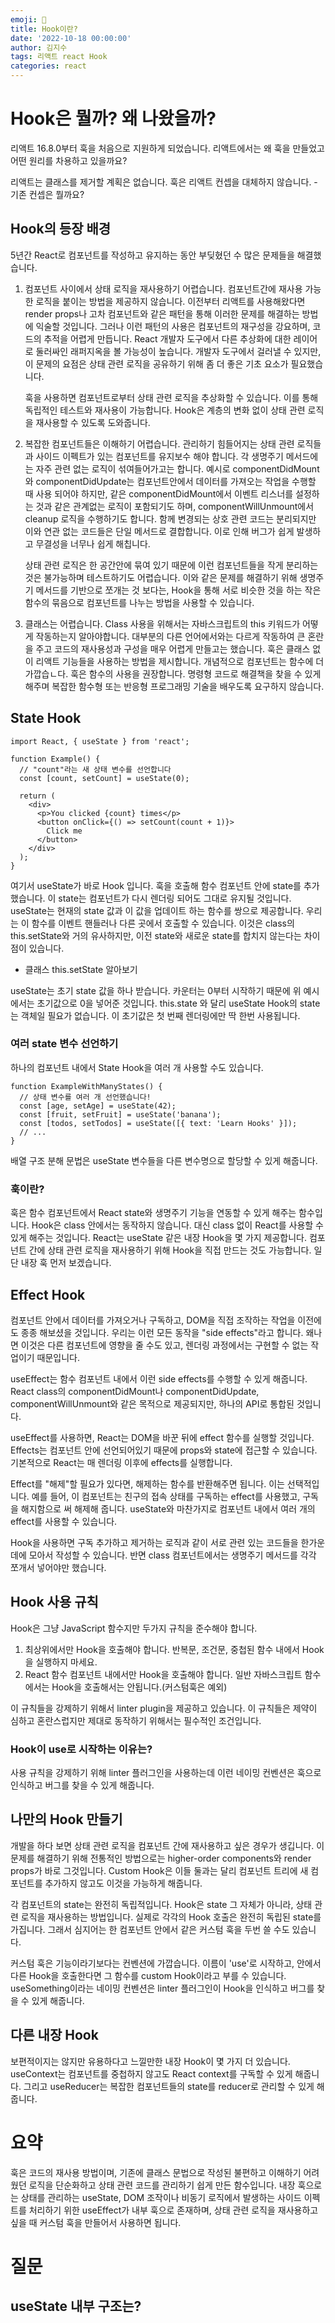 ```yaml
---
emoji: 🚀
title: Hook이란?
date: '2022-10-18 00:00:00'
author: 김지수
tags: 리액트 react Hook
categories: react
---
```


# Hook은 뭘까? 왜 나왔을까?
리액트 16.8.0부터 훅을 처음으로 지원하게 되었습니다. 리액트에서는 왜 훅을 만들었고 어떤 원리를 차용하고 있을까요?

리액트는 클래스를 제거할 계획은 없습니다.
훅은 리액트 컨셉을 대체하지 않습니다. - 기존 컨셉은 뭘까요?

## Hook의 등장 배경
5년간 React로 컴포넌트를 작성하고 유지하는 동안 부딪혔던 수 많은 문제들을 해결했습니다. 

1. 컴포넌트 사이에서 상태 로직을 재사용하기 어렵습니다.
    컴포넌트간에 재사용 가능한 로직을 붙이는 방법을 제공하지 않습니다. 이전부터 리액트를 사용해왔다면 render props나 고차 컴포넌트와 같은 패턴을 통해 이러한 문제를 해결하는 방법에 익술할 것입니다. 그러나 이런 패턴의 사용은 컴포넌트의 재구성을 강요하며, 코드의 추적을 어렵게 만듭니다. React 개발자 도구에서 다른 추상화에 대한 레이어로 둘러싸인 래퍼지옥을 볼 가능성이 높습니다. 개발자 도구에서 걸러낼 수 있지만, 이 문제의 요점은 상태 관련 로직을 공유하기 위해 좀 더 좋은 기초 요소가 필요했습니다.

    훅을 사용하면 컴포넌트로부터 상태 관련 로직을 추상화할 수 있습니다. 이를 통해 독립적인 테스트와 재사용이 가능합니다. Hook은 계층의 변화 없이 상태 관련 로직을 재사용할 수 있도록 도와줍니다.

2. 복잡한 컴포넌트들은 이해하기 어렵습니다. 
    관리하기 힘들어지는 상태 관련 로직들과 사이드 이펙트가 있는 컴포넌트를 유지보수 해야 합니다. 각 생명주기 메서드에는 자주 관련 없는 로직이 섞여들어가고는 합니다. 예시로 componentDidMount 와 componentDidUpdate는 컴포넌트안에서 데이터를 가져오는 작업을 수행할 때 사용 되어야 하지만, 같은 componentDidMount에서 이벤트 리스너를 설정하는 것과 같은 관계없는 로직이 포함되기도 하며, componentWillUnmount에서 cleanup 로직을 수행하기도 합니다. 함께 변경되는 상호 관련 코드는 분리되지만 이와 연관 없는 코드들은 단일 메서드로 결합합니다. 이로 인해 버그가 쉽게 발생하고 무결성을 너무나 쉽게 해칩니다.

    상태 관련 로직은 한 공간안에 묶여 있기 때문에 이런 컴포넌트들을 작게 분리하는 것은 불가능하며 테스트하기도 어렵습니다. 이와 같은 문제를 해결하기 위해 생명주기 메서드를 기반으로 쪼개는 것 보다는, Hook을 통해 서로 비슷한 것을 하는 작은 함수의 묶음으로 컴포넌트를 나누는 방법을 사용할 수 있습니다.
    
3. 클래스는 어렵습니다.
    Class 사용을 위해서는 자바스크립트의 this 키워드가 어떻게 작동하는지 알아야합니다. 대부분의 다른 언어에서와는 다르게 작동하여 큰 혼란을 주고 코드의 재사용성과 구성을 매우 어렵게 만들고는 했습니다. 훅은 클래스 없이 리액트 기능들을 사용하는 방법을 제시합니다. 개념적으로 컴포넌트는 함수에 더 가깝습ㄴ다. 훅은 함수의 사용을 권장합니다. 명령형 코드로 해결책을 찾을 수 있게 해주며 복잡한 함수형 또는 반응형 프로그래밍 기술을 배우도록 요구하지 않습니다.

## State Hook
```
import React, { useState } from 'react';

function Example() {
  // "count"라는 새 상태 변수를 선언합니다
  const [count, setCount] = useState(0);

  return (
    <div>
      <p>You clicked {count} times</p>
      <button onClick={() => setCount(count + 1)}>
        Click me
      </button>
    </div>
  );
}
```
여기서 useState가 바로 Hook 입니다. 훅을 호출해 함수 컴포넌트 안에 state를 추가했습니다. 이 state는 컴포넌트가 다시 렌더링 되어도 그대로 유지될 것입니다. useState는 현재의 state 값과 이 값을 업데이트 하는 함수를 쌍으로 제공합니다. 우리는 이 함수를 이벤트 핸들러나 다른 곳에서 호출할 수 있습니다. 이것은 class의 this.setState와 거의 유사하지만, 이전 state와 새로운 state를 합치지 않는다는 차이점이 있습니다. 
- 클래스 this.setState 알아보기

useState는 초기 state 값을 하나 받습니다. 카운터는 0부터 시작하기 때문에 위 예시에서는 초기값으로 0을 넣어준 것입니다. this.state 와 달리 useState Hook의 state는 객체일 필요가 없습니다. 이 초기값은 첫 번째 렌더링에만 딱 한번 사용됩니다.

### 여러 state 변수 선언하기
하나의 컴포넌트 내에서 State Hook을 여러 개 사용할 수도 있습니다.

```
function ExampleWithManyStates() {
  // 상태 변수를 여러 개 선언했습니다!
  const [age, setAge] = useState(42);
  const [fruit, setFruit] = useState('banana');
  const [todos, setTodos] = useState([{ text: 'Learn Hooks' }]);
  // ...
}
```
배열 구조 분해 문법은 useState 변수들을 다른 변수명으로 할당할 수 있게 해줍니다. 

### 훅이란?
훅은 함수 컴포넌트에서 React state와 생명주기 기능을 연동할 수 있게 해주는 함수입니다. Hook은 class 안에서는 동작하지 않습니다. 대신 class 없이 React를 사용할 수 있게 해주는 것입니다. React는 useState 같은 내장 Hook을 몇 가지 제공합니다. 컴포넌트 간에 상태 관련 로직을 재사용하기 위해 Hook을 직접 만드는 것도 가능합니다. 일단 내장 훅 먼저 보겠습니다.

## Effect Hook
컴포넌트 안에서 데이터를 가져오거나 구독하고, DOM을 직접 조작하는 작업을 이전에도 종종 해보셨을 것입니다. 우리는 이런 모든 동작을 "side effects"라고 합니다. 왜나면 이것은 다른 컴포넌트에 영향을 줄 수도 있고, 렌더링 과정에서는 구현할 수 없는 작업이기 때문입니다.

useEffect는 함수 컴포넌트 내에서 이런 side effects를 수행할 수 있게 해줍니다. React class의 componentDidMount나 componentDidUpdate, componentWillUnmount와 같은 목적으로 제공되지만, 하나의 API로 통합된 것입니다.

useEffect를 사용하면, React는 DOM을 바꾼 뒤에 effect 함수를 실행할 것입니다. Effects는 컴포넌트 안에 선언되어있기 때문에 props와 state에 접근할 수 있습니다. 기본적으로 React는 매 렌더링 이후에 effects를 실행합니다.

Effect를 "해제"할 필요가 있다면, 해제하는 함수를 반환해주면 됩니다. 이는 선택적입니다. 예를 들어, 이 컴포넌트는 친구의 접속 상태를 구독하는 effect를 사용했고, 구독을 해지함으로 써 해제해 줍니다.
useState와 마찬가지로 컴포넌트 내에서 여러 개의 effect를 사용할 수 있습니다. 

Hook을 사용하면 구독 추가하고 제거하는 로직과 같이 서로 관련 있는 코드들을 한가운데에 모아서 작성할 수 있습니다. 반면 class 컴포넌트에서는 생명주기 메서드를 각각 쪼개서 넣어야만 했습니다.

## Hook 사용 규칙
Hook은 그냥 JavaScript 함수지만 두가지 규칙을 준수해야 합니다.
1. 최상위에서만 Hook을 호출해야 합니다. 반복문, 조건문, 중첩된 함수 내에서 Hook을 실행하지 마세요.
2. React 함수 컴포넌트 내에서만 Hook을 호출해야 합니다. 일반 자바스크립트 함수에서는 Hook을 호출해서는 안됩니다.(커스텀훅은 예외)

이 규칙들을 강제하기 위해서 linter plugin을 제공하고 있습니다. 이 규칙들은 제약이 심하고 혼란스럽지만 제대로 동작하기 위해서는 필수적인 조건입니다.

### Hook이 use로 시작하는 이유는?
사용 규칙을 강제하기 위해 linter 플러그인을 사용하는데 이런 네이밍 컨벤션은 훅으로 인식하고 버그를 찾을 수 있게 해줍니다.

## 나만의 Hook 만들기
개발을 하다 보면 상태 관련 로직을 컴포넌트 간에 재사용하고 싶은 경우가 생깁니다. 이 문제를 해결하기 위해 전통적인 방법으로는 higher-order components와 render props가 바로 그것입니다. Custom Hook은 이들 둘과는 달리 컴포넌트 트리에 새 컴포넌트를 추가하지 않고도 이것을 가능하게 해줍니다.

각 컴포넌트의 state는 완전히 독립적입니다. Hook은 state 그 자체가 아니라, 상태 관련 로직을 재사용하는 방법입니다. 실제로 각각의 Hook 호출은 완전히 독립된 state를 가집니다. 그래서 심지어는 한 컴포넌트 안에서 같은 커스텀 훅을 두번 쓸 수도 있습니다.

커스텀 훅은 기능이라기보다는 컨벤션에 가깝습니다. 이름이 'use'로 시작하고, 안에서 다른 Hook을 호출한다면 그 함수를 custom Hook이라고 부를 수 있습니다. useSomething이라는 네이밍 컨벤션은 linter 플러그인이 Hook을 인식하고 버그를 찾을 수 있게 해줍니다.

## 다른 내장 Hook
보편적이지는 않지만 유용하다고 느낄만한 내장 Hook이 몇 가지 더 있습니다.
useContext는 컴포넌트를 중첩하지 않고도 React context를 구독할 수 있게 해줍니다.
그리고 useReducer는 복잡한 컴포넌트들의 state를 reducer로 관리할 수 있게 해줍니다.

# 요약
훅은 코드의 재사용 방법이며, 기존에 클래스 문법으로 작성된 불편하고 이해하기 어려웠던 로직을 단순화하고 상태 관련 코드를 관리하기 쉽게 만든 함수입니다. 내장 훅으로는 상태를 관리하는 useState, DOM 조작이나 비동기 로직에서 발생하는 사이드 이펙트를 처리하기 위한 useEffect가 내부 훅으로 존재하며, 상태 관련 로직을 재사용하고 싶을 때 커스텀 훅을 만들어서 사용하면 됩니다.


# 질문
## useState 내부 구조는?